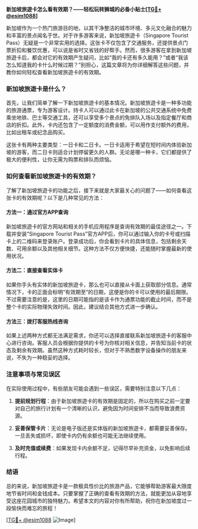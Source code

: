 **新加坡旅遊卡怎么看有效期？——轻松玩转狮城的必备小贴士[[TG💪+ @esim1088](https://t.me/s/esim1088)]**

新加坡作为一个热门旅游目的地，以其干净整洁的城市环境、多元文化融合的魅力和丰富的景点闻名于世。对于许多游客来说，新加坡旅遊卡（Singapore Tourist Pass）无疑是一个非常实用的选择。这张卡不仅包含了交通服务，还提供景点门票折扣和餐饮优惠，可以说是省时又省钱的好帮手。然而，很多游客在拿到新加坡旅遊卡后，都会对它的有效期产生疑问，比如“我的卡还有多久能用？”或者“我该怎么知道我的卡什么时候过期？”别担心，这篇文章将为你详细解答这些问题，并教你如何轻松查看新加坡旅遊卡的有效期。

### 新加坡旅遊卡是什么？

首先，让我们简单了解一下新加坡旅遊卡的基本情况。新加坡旅遊卡是一种多功能的旅游通票，专为游客设计。持卡人可以通过此卡在新加坡的公共交通系统中免费乘坐地铁、巴士等交通工具，还可以享受多个景点的免排队入场以及指定餐厅和商店的折扣。此外，卡内还包含了一定额度的消费金额，可以用作支付额外的费用，比如出租车或纪念品购买。

这张卡有两种主要类型：一日卡和二日卡。一日卡适用于希望在短时间内体验新加坡的游客，而二日卡则适合计划停留更久的人群。无论是哪一种卡，它们都提供了极大的便利性，让你无需为购票和排队而烦恼。

### 如何查看新加坡旅遊卡的有效期？

了解了新加坡旅遊卡的功能之后，接下来就是大家最关心的问题了——如何查看这张卡的有效期呢？以下是几种常见的方法：

#### 方法一：通过官方APP查询

新加坡旅遊卡的官方网站和相关的手机应用程序是查询有效期的最佳途径之一。下载并安装“Singapore Tourist Pass”官方APP后，你可以通过输入你的卡号或扫描卡上的二维码来登录账户。登录成功后，你会看到卡片的具体信息，包括剩余天数、可用余额以及其他相关细节。这种方法不仅方便快捷，还能随时掌握最新的使用状况。

#### 方法二：直接查看实体卡

如果你手头有实体的新加坡旅遊卡，那么也可以直接从卡面上获取部分信息。通常情况下，卡的正面会标明“有效期至”的日期，这便是你的卡可以使用的最后期限。不过需要注意的是，这里的日期可能指的是该卡作为通票功能的截止时间，而不是整个卡的实际物理失效时间。因此，建议结合其他方式进一步确认。

#### 方法三：拨打客服热线咨询

如果上述两种方式都无法满足需求，你还可以选择直接联系新加坡旅遊卡的客服中心进行咨询。客服人员会根据你提供的卡号为你核对相关信息，并告知当前卡的状态及剩余有效期。虽然这种方式耗时较长，但对于不熟悉数字设备操作的朋友来说，不失为一种稳妥的选择。

### 注意事项与常见误区

在实际使用过程中，有些朋友可能会遇到一些误区，需要特别注意以下几点：

1. **提前规划行程**：由于新加坡旅遊卡的有效期是固定的，所以在购买之前一定要对自己的旅行计划有一个清晰的认识，避免因为时间安排不当而导致浪费资源。
   
2. **妥善保管卡片**：无论是电子版还是实体版的新加坡旅遊卡，都需要妥善保存。一旦丢失或损坏，即使卡内仍有余额也可能无法继续使用。

3. **及时充值或续费**：如果发现卡内余额不足，记得尽早补充资金，以免影响后续行程。

### 结语

总的来说，新加坡旅遊卡是一款极具性价比的旅游产品，它能够帮助游客最大限度地节省时间和金钱成本。只要掌握了正确的查看有效期的方法，就能更加从容地享受这座花园城市的独特魅力。希望本文的内容对你有所帮助，祝你在新加坡度过一段愉快而难忘的旅程！

[[TG💪+ @esim1088](https://t.me/s/esim1088) ![Image](https://i.postimg.cc/4NQfJmqS/Snipaste-2025-05-13-00-14-12.png)]